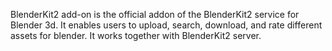 BlenderKit2 add-on is the official addon of the BlenderKit2 service for Blender 3d.
It enables users to upload, search, download, and rate different assets for blender.
It works together with BlenderKit2 server.